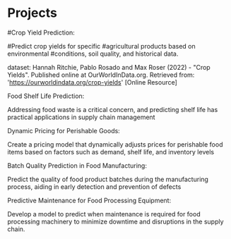 # Projects

#Crop Yield Prediction:

#Predict crop yields for specific 
#agricultural products based on environmental 
#conditions, soil quality, and historical data.

dataset: Hannah Ritchie, Pablo Rosado and Max Roser (2022) - "Crop Yields". 
Published online at OurWorldInData.org. 
Retrieved from: 'https://ourworldindata.org/crop-yields' [Online Resource]


Food Shelf Life Prediction:

Addressing food waste is a critical concern, and 
predicting shelf life has practical applications 
in supply chain management

Dynamic Pricing for Perishable Goods:

Create a pricing model that dynamically adjusts 
prices for perishable food items based on factors 
such as demand, shelf life, and inventory levels

Batch Quality Prediction in Food Manufacturing:

Predict the quality of food product batches during 
the manufacturing process, aiding in early detection 
and prevention of defects

Predictive Maintenance for Food Processing Equipment:

Develop a model to predict when maintenance is required 
for food processing machinery to minimize downtime and 
disruptions in the supply chain.
